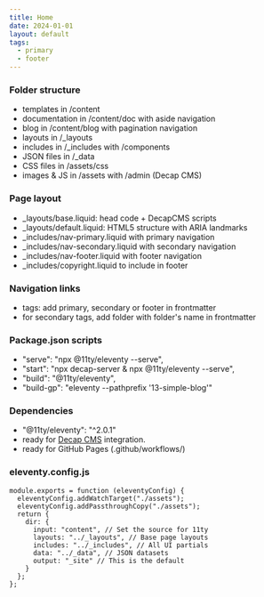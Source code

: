 ```yaml
---
title: Home
date: 2024-01-01
layout: default
tags:
  - primary
  - footer
---
```

### Folder structure

- templates in /content
- documentation in /content/doc with aside navigation
- blog in /content/blog with pagination navigation
- layouts in /_layouts
- includes in /_includes with /components
- JSON files in /_data
- CSS files in /assets/css
- images & JS in /assets with /admin (Decap CMS)

### Page layout

- _layouts/base.liquid: head code + DecapCMS scripts
- _layouts/default.liquid: HTML5 structure with ARIA landmarks
- _includes/nav-primary.liquid with primary navigation
- _includes/nav-secondary.liquid with secondary navigation
- _includes/nav-footer.liquid with footer navigation
- _includes/copyright.liquid to include in footer

### Navigation links

- tags: add primary, secondary or footer in frontmatter
- for secondary tags, add folder with folder's name in frontmatter

### Package.json scripts
- "serve": "npx @11ty/eleventy --serve",
- "start": "npx decap-server & npx @11ty/eleventy --serve",
- "build": "@11ty/eleventy",
- "build-gp": "eleventy --pathprefix '13-simple-blog'"

### Dependencies
- "@11ty/eleventy": "^2.0.1"
- ready for [Decap CMS](https://decapcms.org/) integration.
- ready for GitHub Pages (.github/workflows/)

### eleventy.config.js
```
module.exports = function (eleventyConfig) {
  eleventyConfig.addWatchTarget("./assets");
  eleventyConfig.addPassthroughCopy("./assets");
  return {
    dir: {
      input: "content", // Set the source for 11ty
      layouts: "../_layouts", // Base page layouts
      includes: "../_includes", // All UI partials
      data: "../_data", // JSON datasets
      output: "_site" // This is the default
    }
  };
};
```